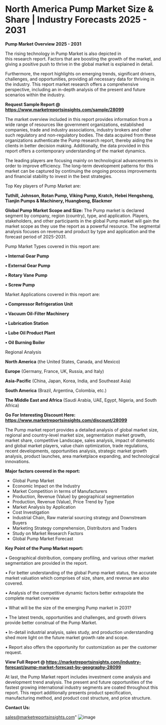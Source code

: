 # North America Pump Market Size & Share | Industry Forecasts 2025 - 2031

<Strong> Pump Market Overview 2025 - 2031</strong>

The rising technology in Pump Market is also depicted in this research report. Factors that are boosting the growth of the market, and giving a positive push to thrive in the global market is explained in detail.

Furthermore, the report highlights on emerging trends, significant drivers, challenges, and opportunities, providing all necessary data for thriving in the industry. This report market research offers a comprehensive perspective, including an in-depth analysis of the present and future scenarios within the industry.

<strong>Request Sample Report @ <a href=https://www.marketreportsinsights.com/sample/28099>https://www.marketreportsinsights.com/sample/28099</a></strong>

The market overview included in this report provides information from a wide range of resources like government organizations, established companies, trade and industry associations, industry brokers and other such regulatory and non-regulatory bodies. The data acquired from these organizations authenticate the Pump research report, thereby aiding the clients in better decision making. Additionally, the data provided in this report offers a contemporary understanding of the market dynamics.

The leading players are focusing mainly on technological advancements in order to improve efficiency. The long-term development patterns for this market can be captured by continuing the ongoing process improvements and financial stability to invest in the best strategies.

Top Key players of Pump Market are:

<strong>Tuthill, Johnson, Rotan Pump, Viking Pump, Kratch, Hebei Hengsheng, Tianjin Pumps & Machinery, Huangbeng, Blackmer</strong>

<strong><b>Global Pump Market Scope and Size:</b></strong>
The Pump market is declared segment by company, region (country), type, and application. Players, stakeholders, and other participants in the global Pump market will gain the market scope as they use the report as a powerful resource. The segmental analysis focuses on revenue and product by type and application and the forecast period of 2025-2031.

Pump Market Types covered in this report are:

<strong>• Internal Gear Pump

• External Gear Pump

• Rotary Vane Pump

• Screw Pump</strong>

Market Applications covered in this report are:

<strong>• Compressor Refrigeration Unit

• Vacuum Oil-Filter Machinery

• Lubrication Station

• Lube Oil Product Plant

• Oil Burning Boiler</strong> 

Regional Analysis

<strong>North America</strong> (the United States, Canada, and Mexico)

<strong>Europe</strong> (Germany, France, UK, Russia, and Italy)

<strong>Asia-Pacific</strong> (China, Japan, Korea, India, and Southeast Asia)

<strong>South America</strong> (Brazil, Argentina, Colombia, etc.)

<strong>The Middle East and Africa</strong> (Saudi Arabia, UAE, Egypt, Nigeria, and South Africa)

<strong>Go For Interesting Discount Here: <a href=https://www.marketreportsinsights.com/discount/28099>https://www.marketreportsinsights.com/discount/28099</a></strong>

The Pump market report provides a detailed analysis of global market size, regional and country-level market size, segmentation market growth, market share, competitive Landscape, sales analysis, impact of domestic and global market players, value chain optimization, trade regulations, recent developments, opportunities analysis, strategic market growth analysis, product launches, area marketplace expanding, and technological innovations.

<strong><b>Major factors covered in the report:</b></strong>
<ul>
  <li>Global Pump Market </li>
  <li>Economic Impact on the Industry</li>
  <li>Market Competition in terms of Manufacturers</li>
  <li>Production, Revenue (Value) by geographical segmentation</li>
  <li>Production, Revenue (Value), Price Trend by Type</li>
  <li>Market Analysis by Application</li>
  <li>Cost Investigation</li>
  <li>Industrial Chain, Raw material sourcing strategy and Downstream Buyers</li>
  <li>Marketing Strategy comprehension, Distributors and Traders</li>
  <li>Study on Market Research Factors</li>
  <li>Global Pump Market Forecast</li>
</ul>

<strong><b>Key Point of the Pump Market report:</b></strong>

• Geographical distribution, company profiling, and various other market segmentation are provided in the report.

• For better understanding of the global Pump market status, the accurate market valuation which comprises of size, share, and revenue are also covered.

• Analysis of the competitive dynamic factors better extrapolate the complete market overview

• What will be the size of the emerging Pump market in 2031?

• The latest trends, opportunities and challenges, and growth drivers provide better construal of the Pump Market.

• In-detail industrial analysis, sales study, and production understanding shed more light on the future market growth rate and scope.

• Report also offers the opportunity for customization as per the customer request.

<strong><b>View Full Report @ <a href=https://marketreportsinsights.com/industry-forecast/pump-market-forecast-by-geography-28099>https://marketreportsinsights.com/industry-forecast/pump-market-forecast-by-geography-28099</a></b></strong>


At last, the Pump Market report includes investment come analysis and development trend analysis. The present and future opportunities of the fastest growing international industry segments are coated throughout this report. This report additionally presents product specification, manufacturing method, and product cost structure, and price structure.

<strong>Contact Us:</strong>

sales@marketreportsinsights.com"
![image](https://github.com/user-attachments/assets/7b6269ef-3d79-47df-8e13-c4024720a5ae)
